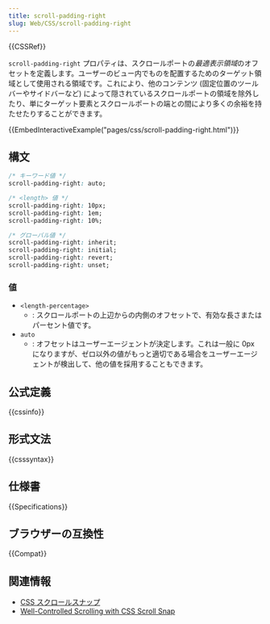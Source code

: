 ```yaml
---
title: scroll-padding-right
slug: Web/CSS/scroll-padding-right
---
```

{{CSSRef}}

`scroll-padding-right` プロパティは、スクロールポートの*最適表示領域*のオフセットを定義します。ユーザーのビュー内でものを配置するためのターゲット領域として使用される領域です。これにより、他のコンテンツ (固定位置のツールバーやサイドバーなど) によって隠されているスクロールポートの領域を除外したり、単にターゲット要素とスクロールポートの端との間により多くの余裕を持たせたりすることができます。

{{EmbedInteractiveExample("pages/css/scroll-padding-right.html")}}

## 構文

```css
/* キーワード値 */
scroll-padding-right: auto;

/* <length> 値 */
scroll-padding-right: 10px;
scroll-padding-right: 1em;
scroll-padding-right: 10%;

/* グローバル値 */
scroll-padding-right: inherit;
scroll-padding-right: initial;
scroll-padding-right: revert;
scroll-padding-right: unset;
```

### 値

- `<length-percentage>`
  - : スクロールポートの上辺からの内側のオフセットで、有効な長さまたはパーセント値です。
- `auto`
  - : オフセットはユーザーエージェントが決定します。これは一般に 0px になりますが、ゼロ以外の値がもっと適切である場合をユーザーエージェントが検出して、他の値を採用することもできます。

## 公式定義

{{cssinfo}}

## 形式文法

{{csssyntax}}

## 仕様書

{{Specifications}}

## ブラウザーの互換性

{{Compat}}

## 関連情報

- [CSS スクロールスナップ](/ja/docs/Web/CSS/CSS_Scroll_Snap)
- [Well-Controlled Scrolling with CSS Scroll Snap](https://web.dev/css-scroll-snap/)
